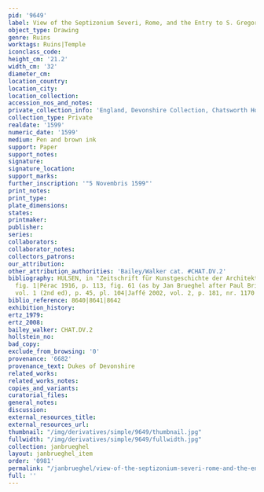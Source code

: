 ```yaml
---
pid: '9649'
label: View of the Septizonium Severi, Rome, and the Entry to S. Gregorio Magno
object_type: Drawing
genre: Ruins
worktags: Ruins|Temple
iconclass_code:
height_cm: '21.2'
width_cm: '32'
diameter_cm:
location_country:
location_city:
location_collection:
accession_nos_and_notes:
private_collection_info: 'England, Devonshire Collection, Chatsworth House, inv. #1152'
collection_type: Private
realdate: '1599'
numeric_date: '1599'
medium: Pen and brown ink
support: Paper
support_notes:
signature:
signature_location:
support_marks:
further_inscription: '"5 Novembris 1599"'
print_notes:
print_type:
plate_dimensions:
states:
printmaker:
publisher:
series:
collaborators:
collaborator_notes:
collectors_patrons:
our_attribution:
other_attribution_authorities: 'Bailey/Walker cat. #CHAT.DV.2'
bibliography: HÜLSEN, in "Zeitschrift für Kunstgeschichte der Architektüre," V, 1,
  fig. 1|Pérac 1916, p. 113, fig. 61 (as by Jan Brueghel after Paul Bril)|Egger 1931,
  vol. 1 (2nd ed), p. 45, pl. 104|Jaffé 2002, vol. 2, p. 181, nr. 1170
biblio_reference: 8640|8641|8642
exhibition_history:
ertz_1979:
ertz_2008:
bailey_walker: CHAT.DV.2
hollstein_no:
bad_copy:
exclude_from_browsing: '0'
provenance: '6682'
provenance_text: Dukes of Devonshire
related_works:
related_works_notes:
copies_and_variants:
curatorial_files:
general_notes:
discussion:
external_resources_title:
external_resources_url:
thumbnail: "/img/derivatives/simple/9649/thumbnail.jpg"
fullwidth: "/img/derivatives/simple/9649/fullwidth.jpg"
collection: janbrueghel
layout: janbrueghel_item
order: '0981'
permalink: "/janbrueghel/view-of-the-septizonium-severi-rome-and-the-entry-to-s-gregorio-magno"
full: ''
---
```

